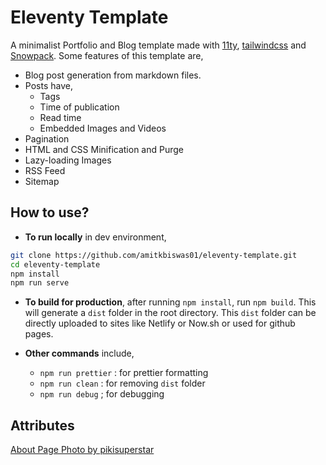 # Eleventy Template

A minimalist Portfolio and Blog template made with [11ty](https://www.11ty.dev/), [tailwindcss](https://tailwindcss.com/) and [Snowpack](https://www.snowpack.dev/). Some features of this template are,

-   Blog post generation from markdown files.
-   Posts have,
    -   Tags
    -   Time of publication
    -   Read time
    -   Embedded Images and Videos
-   Pagination
-   HTML and CSS Minification and Purge
-   Lazy-loading Images
-   RSS Feed
-   Sitemap

## How to use?

-   **To run locally** in dev environment,

```bash
git clone https://github.com/amitkbiswas01/eleventy-template.git
cd eleventy-template
npm install
npm run serve
```

-   **To build for production**, after running `npm install`, run `npm build`. This will generate a `dist` folder in the root directory. This `dist` folder can be directly uploaded to sites like Netlify or Now.sh or used for github pages.

-   **Other commands** include,
    -   `npm run prettier` : for prettier formatting
    -   `npm run clean` : for removing `dist` folder
    -   `npm run debug` ; for debugging

## Attributes

[About Page Photo by pikisuperstar](https://www.freepik.com/vectors/technology)
